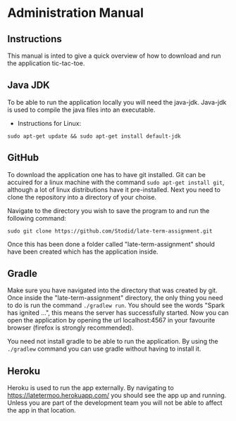 Administration Manual
====================

Instructions
------------

This manual is inted to give a quick overview of how to download and run the application tic-tac-toe.

Java JDK 
---------

To be able to run the application locally you will need the java-jdk. Java-jdk is used to compile the java files into an executable.

* Instructions for Linux:
```
sudo apt-get update && sudo apt-get install default-jdk
```

GitHub
-------

To download the application one has to have git installed. Git can be accuired for a linux machine with the command ```sudo apt-get install git```, although a lot of linux distributions have it pre-installed. Next you need to clone the repository into a directory of your choise.

Navigate to the directory you wish to save the program to and run the following command:
```
sudo git clone https://github.com/Stodid/late-term-assignment.git
```

Once this has been done a folder called "late-term-assignment" should have been created which has the application inside.

Gradle
--------

Make sure you have navigated into the directory that was created by git. Once inside the "late-term-assignment" directory, the only thing you need to do is run the command ```./gradlew run```. You should see the words "Spark has ignited ...", this means the server has successfully started. Now you can open the application by opening the url localhost:4567 in your favourite browser (firefox is strongly recommended). 

You need not install gradle to be able to run the application. By using the ```./gradlew``` command you can use gradle without having to install it.

Heroku
--------

Heroku is used to run the app externally. By navigating to https://latetermoo.herokuapp.com/ you should see the app up and running. Unless you are part of the development team you will not be able to affect the app in that location.
